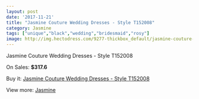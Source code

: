 ```yaml
---
layout: post
date: '2017-11-21'
title: "Jasmine Couture Wedding Dresses - Style T152008"
category: Jasmine
tags: ["unique","black","wedding","bridesmaid","rosy"]
image: http://img.hectodress.com/9277-thickbox_default/jasmine-couture-wedding-dresses-style-t152008.jpg
---
```

Jasmine Couture Wedding Dresses - Style T152008

On Sales: **$317.6**
<a href="https://www.hectodress.com/jasmine/4705-jasmine-couture-wedding-dresses-style-t152008.html"><amp-img layout="responsive" width="600" height="600" src="//img.hectodress.com/9277-thickbox_default/jasmine-couture-wedding-dresses-style-t152008.jpg" alt="Jasmine Couture Wedding Dresses - Style T152008 0" /></a>
<a href="https://www.hectodress.com/jasmine/4705-jasmine-couture-wedding-dresses-style-t152008.html"><amp-img layout="responsive" width="600" height="600" src="//img.hectodress.com/9278-thickbox_default/jasmine-couture-wedding-dresses-style-t152008.jpg" alt="Jasmine Couture Wedding Dresses - Style T152008 1" /></a>

Buy it: [Jasmine Couture Wedding Dresses - Style T152008](https://www.hectodress.com/jasmine/4705-jasmine-couture-wedding-dresses-style-t152008.html "Jasmine Couture Wedding Dresses - Style T152008")

View more: [Jasmine](https://www.hectodress.com/79-jasmine "Jasmine")